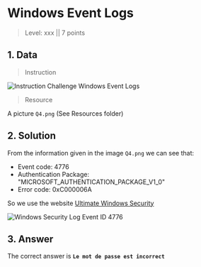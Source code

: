 # Windows Event Logs

> Level: xxx || 7 points


## 1. Data

> Instruction

![Instruction Challenge Windows Event Logs](challenge_WindowsEventLogs.png)

> Resource

A picture `Q4.png` (See Resources folder)


## 2. Solution


From the information given in the image `Q4.png` we can see that:
- Event code: 4776
- Authentication Package: "MICROSOFT_AUTHENTICATION_PACKAGE_V1_0"
- Error code: 0xC000006A

So we use the website [Ultimate Windows Security](https://www.ultimatewindowssecurity.com/securitylog/encyclopedia/event.aspx?eventid=4776)

![Windows Security Log Event ID 4776](https://github.com/user-attachments/assets/8970963b-25a3-4f6b-b79e-5b54f9891d70)


## 3. Answer

The correct answer is **`Le mot de passe est incorrect`**

